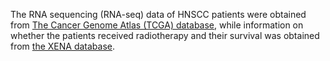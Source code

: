 



The RNA sequencing (RNA-seq) data of HNSCC patients were obtained from [The Cancer Genome Atlas (TCGA) database](https://portal.gdc.cancer.gov/), while information on whether the patients received radiotherapy and their survival was obtained from [the XENA database](https://xenabrowser.net/datapages/).

